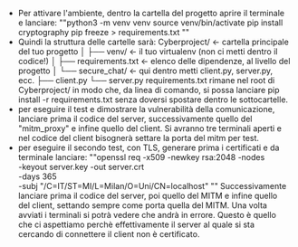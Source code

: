 - Per attivare l'ambiente, dentro la cartella del progetto aprire il terminale e lanciare:
""python3 -m venv venv
source venv/bin/activate
pip install cryptography
pip freeze > requirements.txt
""
- Quindi la struttura delle cartelle sarà: 
Cyberproject/           ← cartella principale del tuo progetto
│
├── venv/               ← il tuo virtualenv (non ci metti dentro il codice!)
│
├── requirements.txt    ← elenco delle dipendenze, al livello del progetto
│
└── secure_chat/        ← qui dentro metti client.py, server.py, ecc.
    ├── client.py
    └── server.py
requirements.txt rimane nel root di Cyberproject/ in modo che, da linea di comando, si possa lanciare pip install -r requirements.txt senza doversi spostare dentro le sottocartelle.
- per eseguire il test e dimostrare la vulnerabilità della comunicazione, lanciare prima il codice del server, successivamente quello del "mitm_proxy" e infine quello del client. Si avranno tre terminali aperti e nel codice del client bisognerà settare la porta del mitm per test.
- per eseguire il secondo test, con TLS, generare prima i certificati e da terminale lanciare:
""openssl req -x509 -newkey rsa:2048 -nodes \
  -keyout server.key -out server.crt \
  -days 365 \
  -subj "/C=IT/ST=MI/L=Milan/O=Uni/CN=localhost"
""
Successivamente lanciare prima il codice del server, poi quello del MITM e infine quello del client, settando sempre come porta quella del MITM. Una volta avviati i terminali si potrà vedere che andrà in errore. Questo è quello che ci aspettiamo perchè effettivamente il server al quale si sta cercando di connettere il client non è certificato.